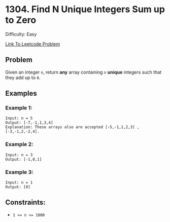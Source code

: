 # 1304. Find N Unique Integers Sum up to Zero
Difficulty: Easy

[Link To Leetcode Problem](https://leetcode.com/problems/find-n-unique-integers-sum-up-to-zero/)

## Problem
Given an integer `n`, return **any** array containing `n` **unique** integers such that they add up to `0`.

## Examples
### Example 1:
```
Input: n = 5
Output: [-7,-1,1,3,4]
Explanation: These arrays also are accepted [-5,-1,1,2,3] , [-3,-1,2,-2,4].
```
### Example 2:
```
Input: n = 3
Output: [-1,0,1]
```
### Example 3:
```
Input: n = 1
Output: [0]
```

## Constraints:
- `1 <= n <= 1000`